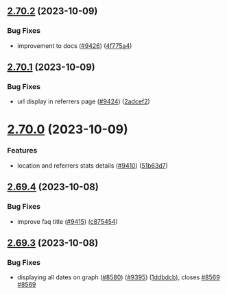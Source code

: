 ## [2.70.2](https://github.com/EddieHubCommunity/BioDrop/compare/v2.70.1...v2.70.2) (2023-10-09)


### Bug Fixes

* improvement to docs ([#9426](https://github.com/EddieHubCommunity/BioDrop/issues/9426)) ([4f775a4](https://github.com/EddieHubCommunity/BioDrop/commit/4f775a4bb2adf68a2a97c50a07ad06dd0c20cc02))



## [2.70.1](https://github.com/EddieHubCommunity/BioDrop/compare/v2.70.0...v2.70.1) (2023-10-09)


### Bug Fixes

* url display in referrers page ([#9424](https://github.com/EddieHubCommunity/BioDrop/issues/9424)) ([2adcef2](https://github.com/EddieHubCommunity/BioDrop/commit/2adcef2b99dac9fd082c95e70cd547bf8a4781f7))



# [2.70.0](https://github.com/EddieHubCommunity/BioDrop/compare/v2.69.4...v2.70.0) (2023-10-09)


### Features

* location and referrers stats details ([#9410](https://github.com/EddieHubCommunity/BioDrop/issues/9410)) ([51b63d7](https://github.com/EddieHubCommunity/BioDrop/commit/51b63d7c3140257fda6f90664088bf4b17354cad))



## [2.69.4](https://github.com/EddieHubCommunity/BioDrop/compare/v2.69.3...v2.69.4) (2023-10-08)


### Bug Fixes

* improve faq title ([#9415](https://github.com/EddieHubCommunity/BioDrop/issues/9415)) ([c875454](https://github.com/EddieHubCommunity/BioDrop/commit/c87545479cf7e593647b534ca44fd04c1f6f6e0a))



## [2.69.3](https://github.com/EddieHubCommunity/BioDrop/compare/v2.69.2...v2.69.3) (2023-10-08)


### Bug Fixes

* displaying all dates on graph ([#8580](https://github.com/EddieHubCommunity/BioDrop/issues/8580)) ([#9395](https://github.com/EddieHubCommunity/BioDrop/issues/9395)) ([1ddbdcb](https://github.com/EddieHubCommunity/BioDrop/commit/1ddbdcb2b0512e9fce2b109df3cc9e6924675a52)), closes [#8569](https://github.com/EddieHubCommunity/BioDrop/issues/8569) [#8569](https://github.com/EddieHubCommunity/BioDrop/issues/8569)



